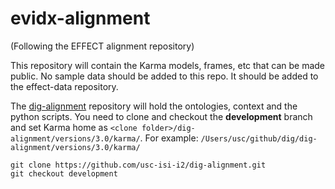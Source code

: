 # evidx-alignment

(Following the EFFECT alignment repository)

This repository will contain the Karma models, frames, etc that can be made public.
No sample data should be added to this repo. It should be added to the effect-data repository.

The [dig-alignment](https://github.com/usc-isi-i2/dig-alignment) repository will hold the ontologies, context and the python scripts.
You need to clone and checkout the **development** branch and set Karma home as `<clone folder>/dig-alignment/versions/3.0/karma/`. For  example: `/Users/usc/github/dig/dig-alignment/versions/3.0/karma/`

```
git clone https://github.com/usc-isi-i2/dig-alignment.git
git checkout development
```



